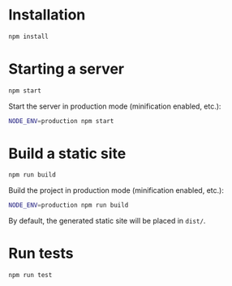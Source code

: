 # Installation

```bash
npm install
```

# Starting a server

```bash
npm start
```

Start the server in production mode (minification enabled, etc.):

```bash
NODE_ENV=production npm start
```

# Build a static site

```bash
npm run build
```

Build the project in production mode (minification enabled, etc.):

```bash
NODE_ENV=production npm run build
```

By default, the generated static site will be placed in `dist/`.

# Run tests

```bash
npm run test
```
